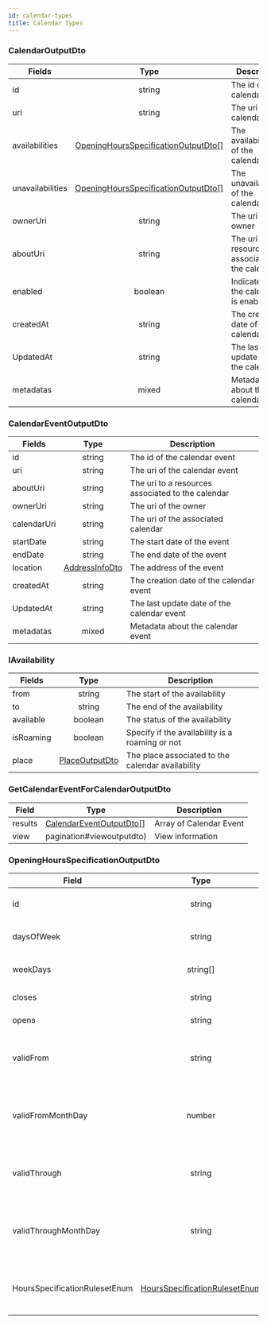 ```yaml
---
id: calendar-types
title: Calendar Types
---
```


### CalendarOutputDto
| Fields           | Type                     | Description                          |
|------------------|:------------------------:|--------------------------------------|
| id               | string                   | The id of the calendar               |
| uri              | string                   | The uri of the calendar              |
| availabilities   | [OpeningHoursSpecificationOutputDto[]](calendar-types#OpeningHoursSpecificationOutputDto) | The availabilities of the calendar   |
| unavailabilities | [OpeningHoursSpecificationOutputDto[]](calendar-types#OpeningHoursSpecificationOutputDto) | The unavailabilities of the calendar |
| ownerUri         | string                   | The uri of the owner                 |
| aboutUri         | string                   | The uri to a resources associated to the calendar                                 |
| enabled          | boolean                  | Indicates if the calendar is enabled |
| createdAt        | string                   | The creation date of the calendar    |
| UpdatedAt        | string                   | The last update date of the calendar |
| metadatas        | mixed                    | Metadata about the calendar          |

### CalendarEventOutputDto
| Fields      | Type            | Description                                |
|-------------|:---------------:|--------------------------------------------|
| id          | string          | The id of the calendar event               |
| uri         | string          | The uri of the calendar event              |
| aboutUri         | string                   | The uri to a resources associated to the calendar                                 |
| ownerUri    | string          | The uri of the owner                       |
| calendarUri | string          | The uri of the associated calendar         |
| startDate   | string          | The start date of the event                |
| endDate     | string         | The end date of the event                  |
| location    | [AddressInfoDto](place-types#AddressInfoDto) | The address of the event               |
| createdAt   | string          | The creation date of the calendar event    |
| UpdatedAt   | string          | The last update date of the calendar event |
| metadatas   | mixed           | Metadata about the calendar event          |

### IAvailability

| Fields    | Type    | Description                                       |
|-----------|:-------:|---------------------------------------------------|
| from      | string  | The start of the availability                     |
| to        | string  | The end of the availability                       |
| available | boolean | The status of the availability                    |
| isRoaming | boolean | Specify if the availability is a roaming or not   |
| place     | [PlaceOutputDto](place-types#placeoutputdto)  | The place associated to the calendar availability |

### GetCalendarEventForCalendarOutputDto

| Field   | Type                                                             | Description             |
|---------|------------------------------------------------------------------|-------------------------|
| results | [CalendarEventOutputDto[]](calendar-types#calendareventoutputdto) | Array of Calendar Event |
| view    | pagination#viewoutputdto)                                        | View information        |


### OpeningHoursSpecificationOutputDto
| Field                         | Type                                                                         | Description                                                 |
|-------------------------------|:----------------------------------------------------------------------------:|-------------------------------------------------------------|
| id                            | string                                                                       | Array of Calendar Event                                     |
| daysOfWeek                    | string                                                                       | The concerned day                                           |
| weekDays                      | string[]                                                                     | List of concerned days                                      |
| closes                        | string                                                                       | The closing time                                            |
| opens                         | string                                                                       | The opening time                                            |
| validFrom                     | string                                                                       | The start date of this opening hours specification          |
| validFromMonthDay             | number                                                                       | The month day number which this opening specification start |
| validThrough                  | string                                                                       | The end date of this opening hours specification            |
| validThroughMonthDay          | string                                                                       | The month day number which this opening specification stop  |
| HoursSpecificationRulesetEnum | [HoursSpecificationRulesetEnum](calendar-enum#HoursSpecificationRulesetEnum) | The rules to apply to the opening hours specification       |